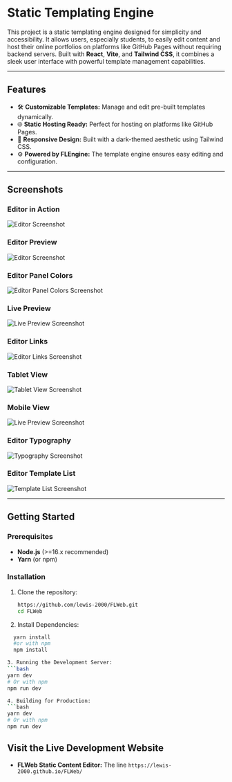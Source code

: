 # **Static Templating Engine**

This project is a static templating engine designed for simplicity and accessibility. It allows users, especially students, to easily edit content and host their online portfolios on platforms like GitHub Pages without requiring backend servers. Built with **React**, **Vite**, and **Tailwind CSS**, it combines a sleek user interface with powerful template management capabilities.

---

## **Features**

- 🛠️ **Customizable Templates:** Manage and edit pre-built templates dynamically.
- 🌐 **Static Hosting Ready:** Perfect for hosting on platforms like GitHub Pages.
- 🎨 **Responsive Design:** Built with a dark-themed aesthetic using Tailwind CSS.
- ⚙️ **Powered by FLEngine:** The template engine ensures easy editing and configuration.

---

## **Screenshots**

### **Editor in Action**

![Editor Screenshot](./images/NewV2Editor.jpeg)

### **Editor Preview**

![Editor Screenshot](./images/live-preview-screenshot.jpeg)

### **Editor Panel Colors**

![Editor Panel Colors Screenshot](./images/V2Colors.jpeg)

### **Live Preview**

![Live Preview Screenshot](./images/live-preview-screenshot.jpeg)

### **Editor Links**

![Editor Links Screenshot](./images/V2Links.jpeg)

### **Tablet View**

![Tablet View Screenshot](./images/V2TabletView.jpeg)

### **Mobile View**

![Live Preview Screenshot](./images/V2MobileView.jpeg)

### **Editor Typography**

![Typography Screenshot](./images/V2Typography.jpeg)

### **Editor Template List**

![Template List Screenshot](./images/V2EditorTemplateList.jpeg)

---

## **Getting Started**

### **Prerequisites**

- **Node.js** (>=16.x recommended)
- **Yarn** (or npm)

### **Installation**

1. Clone the repository:

   ```bash
   https://github.com/lewis-2000/FLWeb.git
   cd FLWeb

   ```

2. Install Dependencies:

````bash
  yarn install
  #or with npm
  npm install

3. Running the Development Server:
```bash
yarn dev
# Or with npm
npm run dev

4. Building for Production:
```bash
yarn dev
# Or with npm
npm run dev

````

## Visit the Live Development Website

- **FLWeb Static Content Editor:** The line `https://lewis-2000.github.io/FLWeb/`
